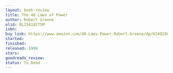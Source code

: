 ```yaml
---
layout: book-review
title: The 48 Laws of Power
author: Robert Greene
olid: OL25418275M
isbn: 
buy_link: https://www.amazon.com/48-Laws-Power-Robert-Greene/dp/0140280197
started: 
finished: 
released: 1998
stars: 
goodreads_review: 
status: To Read
---
```


